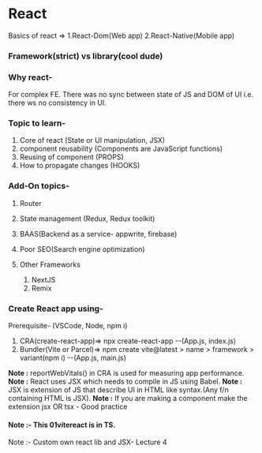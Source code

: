 # React

Basics of react => 1.React-Dom(Web app) 2.React-Native(Mobile app)

### Framework(strict) vs library(cool dude)

### Why react-
For complex FE. There was no sync between state of JS and DOM of UI i.e. there ws no consistency in UI.

### Topic to learn-
1. Core of react (State or UI manipulation, JSX)
2. component reusability (Components are JavaScript functions)
3. Reusing of component (PROPS)
4. How to propagate changes (HOOKS)

### Add-On topics-
1. Router
2. State management (Redux, Redux toolkit)
3. BAAS(Backend as a service-  appwrite, firebase)
4. Poor SEO(Search engine optimization)

5. Other Frameworks
    1. NextJS
    2. Remix

### Create React app using-
Prerequisite- (VSCode, Node, npm i)
1. CRA(create-react-app)=> npx create-react-app <name>   --(App.js, index.js)
2. Bundler(Vite or Parcel)=> npm create vite@latest > name > framework > variant(npm i)   --(App.js, main.js)

**Note :** reportWebVitals() in CRA is used for measuring app performance.
**Note :**  React uses JSX which needs to compile in JS using Babel.
**Note :**  JSX is extension of JS that describe UI in HTML like syntax.(Any f/n containing HTML is JSX).
**Note :**  If you are making a component make the extension jsx OR tsx - Good practice

#### Note :- This 01vitereact is in TS. 


Note :- Custom own react lib and JSX- Lecture 4